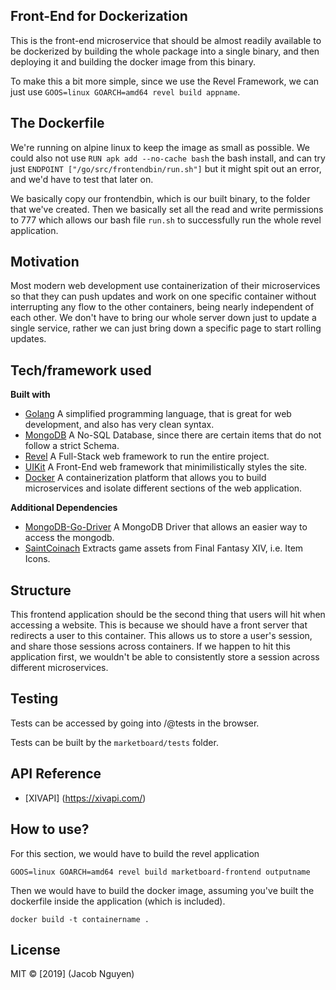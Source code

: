 ## Front-End for Dockerization
This is the front-end microservice that should be almost readily available to be dockerized by building the whole package into a single binary, and then deploying it and building the docker image from this binary.

To make this a bit more simple, since we use the Revel Framework, we can just use `GOOS=linux GOARCH=amd64 revel build appname`.

## The Dockerfile
We're running on alpine linux to keep the image as small as possible.
We could also not use `RUN apk add --no-cache bash` the bash install, and can try just `ENDPOINT ["/go/src/frontendbin/run.sh"]` but it might spit out an error, and we'd have to test that later on.

We basically copy our frontendbin, which is our built binary, to the folder that we've created. Then we basically set all the read and write permissions to 777 which allows our bash file `run.sh` to successfully run the whole revel application.

## Motivation
Most modern web development use containerization of their microservices so that they can push updates and work on one specific container without interrupting any flow to the other containers, being nearly independent of each other. We don't have to bring our whole server down just to update a single service, rather we can just bring down a specific page to start rolling updates.

## Tech/framework used
<b>Built with</b>
- [Golang](https://golang.org/)
A simplified programming language, that is great for web development,
and also has very clean syntax.
- [MongoDB](https://www.mongodb.com/)
A No-SQL Database, since there are certain items that do not follow
a strict Schema.
- [Revel](https://revel.github.io/)
A Full-Stack web framework to run the entire project.
- [UIKit](https://getuikit.com/)
A Front-End web framework that minimilistically styles the site.
- [Docker](https://www.docker.com/)
A containerization platform that allows you to build microservices and isolate different sections of the web application.

<b>Additional Dependencies</b>
- [MongoDB-Go-Driver](https://github.com/mongodb/mongo-go-driver)
A MongoDB Driver that allows an easier way to access the mongodb.
- [SaintCoinach](https://github.com/ufx/SaintCoinach)
Extracts game assets from Final Fantasy XIV, i.e. Item Icons.

## Structure
This frontend application should be the second thing that users will hit when accessing a website. This is because we should have a front server that redirects a user to this container. This allows us to store a user's session, and share those sessions across containers. If we happen to hit this application first, we wouldn't be able to consistently store a session across different microservices.

## Testing

Tests can be accessed by going into /@tests in the browser.

Tests can be built by the `marketboard/tests` folder.

## API Reference
- [XIVAPI] (https://xivapi.com/)

## How to use?
For this section, we would have to build the revel application

`GOOS=linux GOARCH=amd64 revel build marketboard-frontend outputname`

Then we would have to build the docker image, assuming you've built the dockerfile inside the application (which is included).

`docker build -t containername .`

## License
MIT © [2019] (Jacob Nguyen)
